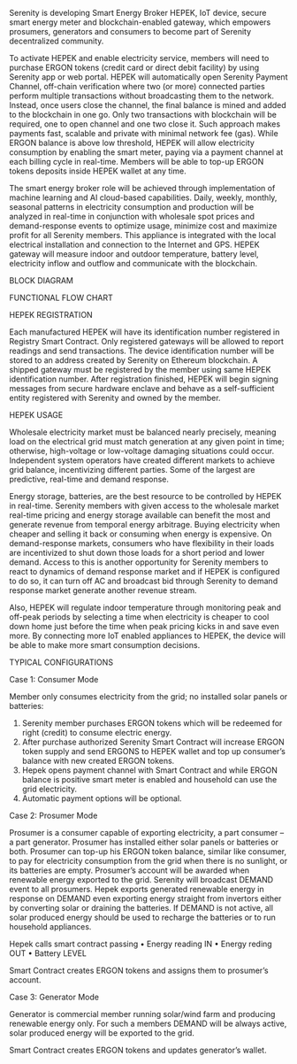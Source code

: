 
Serenity is developing Smart Energy Broker HEPEK, IoT device, secure smart energy meter and blockchain-enabled gateway, which empowers prosumers, generators and consumers to become part of Serenity decentralized community. 

To activate HEPEK and enable electricity service, members will need to purchase ERGON tokens (credit card or direct debit facility) by using Serenity app or web portal.
HEPEK will automatically open Serenity Payment Channel, off-chain verification where two (or more) connected parties perform multiple transactions without broadcasting them to the network. Instead, once users close the channel, the final balance is mined and added to the blockchain in one go. Only two transactions with blockchain will be required, one to open channel and one two close it. Such approach makes payments fast, scalable and private with minimal network fee (gas).
While ERGON balance is above low threshold, HEPEK will allow electricity consumption by enabling the smart meter, paying via a payment channel at each billing cycle in real-time. Members will be able to top-up ERGON tokens deposits inside HEPEK wallet at any time.

The smart energy broker role will be achieved through implementation of machine learning and AI cloud-based capabilities. Daily, weekly, monthly, seasonal patterns in electricity consumption and production will be analyzed in real-time in conjunction with wholesale spot prices and demand-response events to optimize usage, minimize cost and maximize profit for all Serenity members.
This appliance is integrated with the local electrical installation and connection to the Internet and GPS. HEPEK gateway will measure indoor and outdoor temperature, battery level, electricity inflow and outflow and communicate with the blockchain.

BLOCK DIAGRAM




FUNCTIONAL FLOW CHART



HEPEK REGISTRATION

Each manufactured HEPEK will have its identification number registered in Registry Smart Contract. 
Only registered gateways will be allowed to report readings and send transactions. The device identification number will be stored to an address created by Serenity on Ethereum blockchain.
A shipped gateway must be registered by the member using same HEPEK identification number. After registration finished, HEPEK will begin signing messages from secure hardware enclave and behave as a self-sufficient entity registered with Serenity and owned by the member.

HEPEK USAGE

Wholesale electricity market must be balanced nearly precisely, meaning load on the electrical grid must match generation at any given point in time; otherwise, high-voltage or low-voltage damaging situations could occur. Independent system operators have created different markets to achieve grid balance, incentivizing different parties. Some of the largest are predictive, real-time and demand response. 

Energy storage, batteries, are the best resource to be controlled by HEPEK in real-time. Serenity members with given access to the wholesale market real-time pricing and energy storage available can benefit the most and generate revenue from temporal energy arbitrage. Buying electricity when cheaper and selling it back or consuming when energy is expensive.
On demand-response markets, consumers who have flexibility in their loads are incentivized to shut down those loads for a short period and lower demand. Access to this is another opportunity for Serenity members to react to dynamics of demand response market and if HEPEK is configured to do so, it can turn off AC and broadcast bid through Serenity to demand response market generate another revenue stream.

Also, HEPEK will regulate indoor temperature through monitoring peak and off-peak periods by selecting a time when electricity is cheaper to cool down home just before the time when peak pricing kicks in and save even more.
By connecting more IoT enabled appliances to HEPEK, the device will be able to make more smart consumption decisions.

TYPICAL CONFIGURATIONS

Case 1: Consumer Mode

Member only consumes electricity from the grid; no installed solar panels or batteries:

1.	Serenity member purchases ERGON tokens which will be redeemed for right (credit) to consume electric energy.
2.	After purchase authorized Serenity Smart Contract will increase ERGON token supply and send ERGONS to HEPEK wallet and top up consumer’s balance with new created ERGON tokens.
3.	Hepek opens payment channel with Smart Contract and while ERGON balance is positive smart meter is enabled and household can use the grid electricity.
4.	Automatic payment options will be optional.

Case 2: Prosumer Mode

Prosumer is a consumer capable of exporting electricity, a part consumer – a part generator. Prosumer has installed either solar panels or batteries or both. Prosumer can top-up his ERGON token balance, similar like consumer, to pay for electricity consumption from the grid when there is no sunlight, or its batteries are empty. Prosumer’s account will be awarded when renewable energy exported to the grid. Serenity will broadcast DEMAND event to all prosumers. Hepek exports generated renewable energy in response on DEMAND even exporting energy straight from invertors either by converting solar or draining the batteries. If DEMAND is not active, all solar produced energy should be used to recharge the batteries or to run household appliances.

Hepek calls smart contract passing
•	Energy reading IN
•	Energy reding OUT
•	Battery LEVEL 

Smart Contract creates ERGON tokens and assigns them to prosumer’s account.

Case 3: Generator Mode

Generator is commercial member running solar/wind farm and producing renewable energy only.
For such a members DEMAND will be always active, solar produced energy will be exported to the grid.

Smart Contract creates ERGON tokens and updates generator’s wallet.

